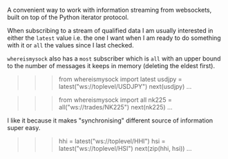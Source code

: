 A convenient way to work with information streaming from websockets, built
on top of the Python iterator protocol.

When subscribing to a stream of qualified data I am usually interested in either
the `latest` value i.e. the one I want when I am ready to do something
with it or `all` the values since I last checked.

`whereismysock` also has a `most` subscriber which is `all` with an upper bound
to the number of messages it keeps in memory (deleting the eldest first).

>>> from whereismysock import latest
>>> usdjpy = latest("ws://toplevel/USDJPY")
>>> next(usdjpy)
...

>>> from whereismysock import all
>>> nk225 = all("ws://trades/NK225")
>>> next(nk225)
...

I like it because it makes "synchronising" different source of information
super easy.

>>> hhi = latest("ws://toplevel/HHI")
>>> hsi = latest("ws://toplevel/HSI")
>>> next(zip(hhi, hsi))
...

